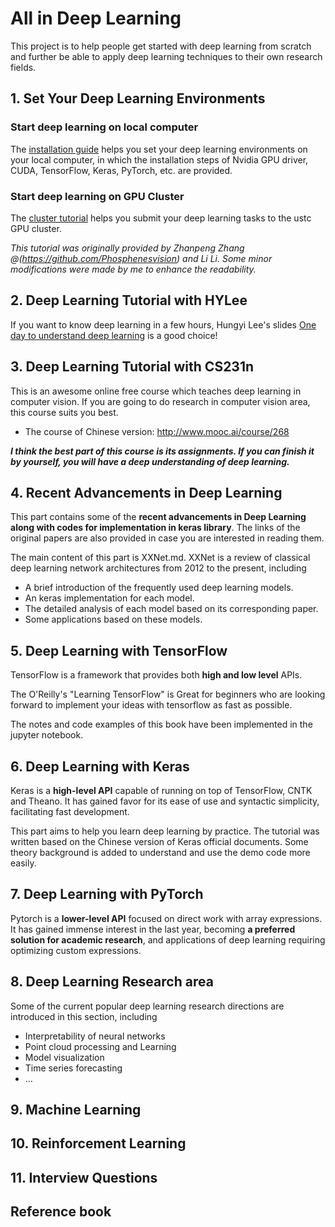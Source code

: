 # All in Deep Learning 

This project is to help people get started with deep learning from scratch and further be able to apply deep learning techniques to their own research fields.



## 1. Set Your Deep Learning Environments

### Start deep learning on local computer

The [installation guide](1_set-your-deep-learning-environments/local/installation_guide.md) helps you set your deep learning environments on your local computer, in which the installation steps of Nvidia GPU driver, CUDA, TensorFlow, Keras, PyTorch, etc. are provided.

### Start deep learning on GPU Cluster

The [cluster tutorial](1_set-your-deep-learning-environments/cluster/ustc-cluster-tutorial.md) helps you submit your deep learning tasks to the ustc GPU cluster.

*This tutorial was originally provided by Zhanpeng Zhang @(<https://github.com/Phosphenesvision>) and Li Li. Some minor modifications were made by me to enhance the readability.*

## 2. Deep Learning Tutorial with HYLee

If you want to know deep learning in a few hours, Hungyi Lee's slides [One day to understand deep learning](2_deep-learning-tutorial-with-HYLee/Tutorial_HYLee_Deep.pdf)  is a good choice! 

## 3. Deep Learning Tutorial with CS231n

This is an awesome online free course which teaches deep learning in computer vision. If you are going to do research in computer vision area, this course suits you best.

- The course of Chinese version: <http://www.mooc.ai/course/268>

***I think the best part of this course is its assignments. If you can finish it by yourself, you will have a deep understanding of deep learning.***

## 4. Recent Advancements in Deep Learning

This part contains some of the **recent advancements in Deep Learning along with codes for implementation in keras library**. The links of the original papers are also provided in case you are interested in reading them.

The main content of this part is XXNet.md. XXNet is a review of classical deep learning network architectures from 2012 to the present, including

- A brief introduction of the frequently used deep learning models.
- An keras implementation for each model.
- The detailed analysis of each model based on its corresponding paper.
- Some applications based on these models.

## 5. Deep Learning with TensorFlow

TensorFlow is a framework that provides both **high and low level** APIs.

The O'Reilly's "Learning TensorFlow" is Great for beginners who are looking forward to implement your ideas with tensorflow as fast as possible.

The notes and code examples of this book have been implemented in the jupyter notebook.

## 6. Deep Learning with Keras

Keras is a **high-level API** capable of running on top of TensorFlow, CNTK and Theano. It has gained favor for its ease of use and syntactic simplicity, facilitating fast development.

This part aims to help you learn deep learning by practice. The tutorial was written based on the Chinese version of Keras official documents. Some theory background is added to understand and use the demo code more  easily.

## 7. Deep Learning with PyTorch

Pytorch is a **lower-level API** focused on direct work with array expressions. It has gained immense interest in the last year, becoming **a preferred solution for academic research**, and applications of deep learning requiring optimizing custom expressions.

## 8. Deep Learning Research area

Some of the current popular deep learning research directions are introduced in this section, including

- Interpretability of neural networks
- Point cloud processing and Learning
- Model visualization
- Time series forecasting
- ...

## 9. Machine Learning

## 10. Reinforcement Learning

## 11. Interview Questions

## Reference book